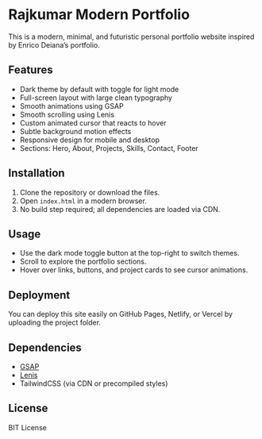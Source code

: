 # Rajkumar Modern Portfolio

This is a modern, minimal, and futuristic personal portfolio website inspired by Enrico Deiana’s portfolio.

## Features

- Dark theme by default with toggle for light mode
- Full-screen layout with large clean typography
- Smooth animations using GSAP
- Smooth scrolling using Lenis
- Custom animated cursor that reacts to hover
- Subtle background motion effects
- Responsive design for mobile and desktop
- Sections: Hero, About, Projects, Skills, Contact, Footer

## Installation

1. Clone the repository or download the files.
2. Open `index.html` in a modern browser.
3. No build step required; all dependencies are loaded via CDN.

## Usage

- Use the dark mode toggle button at the top-right to switch themes.
- Scroll to explore the portfolio sections.
- Hover over links, buttons, and project cards to see cursor animations.

## Deployment

You can deploy this site easily on GitHub Pages, Netlify, or Vercel by uploading the project folder.

## Dependencies

- [GSAP](https://greensock.com/gsap/)
- [Lenis](https://github.com/studio-freight/lenis)
- TailwindCSS (via CDN or precompiled styles)

## License

BIT License

